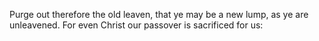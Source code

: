 Purge out therefore the old leaven, that ye may be a new lump, as ye are unleavened. For even Christ our passover is sacrificed for us:
